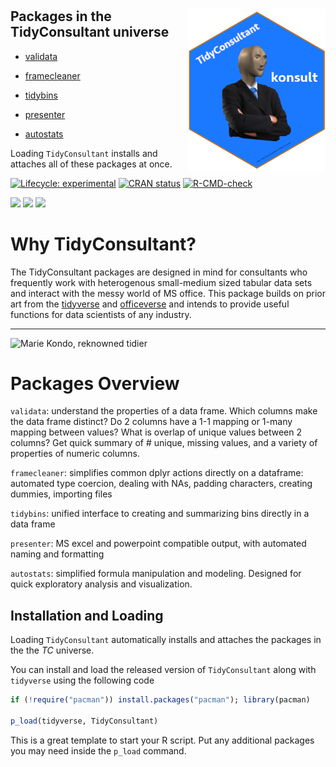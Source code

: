 
<!-- README.md is generated from README.Rmd. Please edit that file -->

# <img src="man/figures/TCmememan.png" align="right" alt="" width="220" />

## Packages in the TidyConsultant universe

-   [validata](https://harrison4192.github.io/validata/)

-   [framecleaner](https://harrison4192.github.io/framecleaner/)

-   [tidybins](https://harrison4192.github.io/tidybins/)

-   [presenter](https://harrison4192.github.io/presenter/)

-   [autostats](https://harrison4192.github.io/autostats/)

Loading `TidyConsultant` installs and attaches all of these packages at
once.

<!-- badges: start -->

[![Lifecycle:
experimental](https://img.shields.io/badge/lifecycle-experimental-orange.svg)](https://lifecycle.r-lib.org/articles/stages.html)
[![CRAN
status](https://www.r-pkg.org/badges/version/TidyConsultant)](https://CRAN.R-project.org/package=TidyConsultant)
[![R-CMD-check](https://github.com/Harrison4192/TidyConsultant/workflows/R-CMD-check/badge.svg)](https://github.com/Harrison4192/TidyConsultant/actions)

[![](http://cranlogs.r-pkg.org/badges/grand-total/TidyConsultant?color=blue)](https://cran.r-project.org/package=TidyConsultant)
[![](https://img.shields.io/github/languages/code-size/Harrison4192/TidyConsultant.svg)](https://github.com/Harrison4192/TidyConsultant)
[![](https://img.shields.io/github/last-commit/Harrison4192/TidyConsultant.svg)](https://github.com/Harrison4192/TidyConsultant/commits/main)

<!-- badges: end -->

# Why TidyConsultant?

The TidyConsultant packages are designed in mind for consultants who
frequently work with heterogenous small-medium sized tabular data sets
and interact with the messy world of MS office. This package builds on
prior art from the [tidyverse](https://www.tidyverse.org/) and
[officeverse](https://ardata-fr.github.io/officeverse/) and intends to
provide useful functions for data scientists of any industry.

------------------------------------------------------------------------

![Marie Kondo, reknowned
tidier](https://media.giphy.com/media/J2ZMQ2SENLxSSzr3uD/giphy.gif)

# Packages Overview

`validata`: understand the properties of a data frame. Which columns
make the data frame distinct? Do 2 columns have a 1-1 mapping or 1-many
mapping between values? What is overlap of unique values between 2
columns? Get quick summary of \# unique, missing values, and a variety
of properties of numeric columns.

`framecleaner`: simplifies common dplyr actions directly on a dataframe:
automated type coercion, dealing with NAs, padding characters, creating
dummies, importing files

`tidybins`: unified interface to creating and summarizing bins directly
in a data frame

`presenter`: MS excel and powerpoint compatible output, with automated
naming and formatting

`autostats`: simplified formula manipulation and modeling. Designed for
quick exploratory analysis and visualization.

## Installation and Loading

Loading `TidyConsultant` automatically installs and attaches the
packages in the the *TC* universe.

You can install and load the released version of `TidyConsultant` along
with `tidyverse` using the following code

``` r
if (!require("pacman")) install.packages("pacman"); library(pacman)

p_load(tidyverse, TidyConsultant)
```

This is a great template to start your R script. Put any additional
packages you may need inside the `p_load` command.
